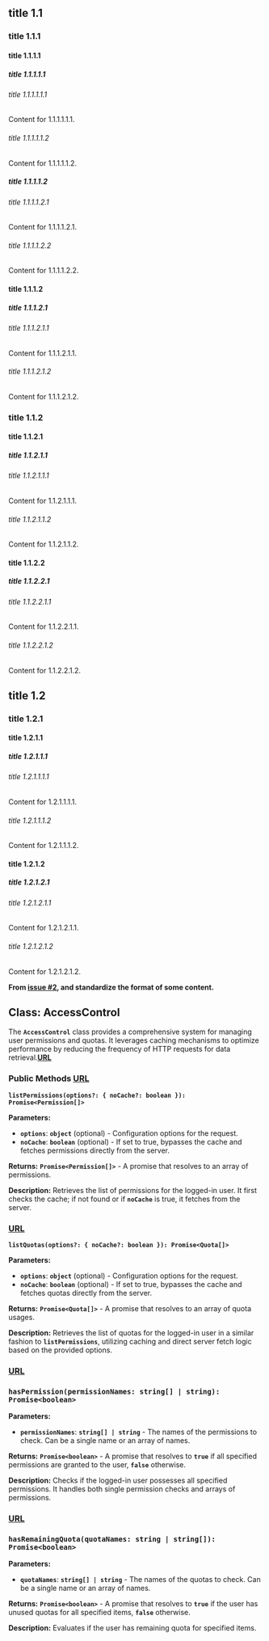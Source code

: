 ## title 1.1

### title 1.1.1

#### title 1.1.1.1

##### title 1.1.1.1.1

###### title 1.1.1.1.1.1

Content for 1.1.1.1.1.1.

###### title 1.1.1.1.1.2

Content for 1.1.1.1.1.2.

##### title 1.1.1.1.2

###### title 1.1.1.1.2.1

Content for 1.1.1.1.2.1.

###### title 1.1.1.1.2.2

Content for 1.1.1.1.2.2.

#### title 1.1.1.2

##### title 1.1.1.2.1

###### title 1.1.1.2.1.1

Content for 1.1.1.2.1.1.

###### title 1.1.1.2.1.2

Content for 1.1.1.2.1.2.

### title 1.1.2

#### title 1.1.2.1

##### title 1.1.2.1.1

###### title 1.1.2.1.1.1

Content for 1.1.2.1.1.1.

###### title 1.1.2.1.1.2

Content for 1.1.2.1.1.2.

#### title 1.1.2.2

##### title 1.1.2.2.1

###### title 1.1.2.2.1.1

Content for 1.1.2.2.1.1.

###### title 1.1.2.2.1.2

Content for 1.1.2.2.1.2.

## title 1.2

### title 1.2.1

#### title 1.2.1.1

##### title 1.2.1.1.1

###### title 1.2.1.1.1.1

Content for 1.2.1.1.1.1.

###### title 1.2.1.1.1.2

Content for 1.2.1.1.1.2.

#### title 1.2.1.2

##### title 1.2.1.2.1

###### title 1.2.1.2.1.1

Content for 1.2.1.2.1.1.

###### title 1.2.1.2.1.2

Content for 1.2.1.2.1.2.

**From [issue #2](https://github.com/zhangyu1818/react-markdown-toc/issues/2), and standardize the format of some content.**

## **Class: AccessControl**

The **`AccessControl`** class provides a comprehensive system for managing user permissions and quotas. It leverages caching mechanisms to optimize performance by reducing the frequency of HTTP requests for data retrieval.**[URL​](https://docs.kobble.io/libraries/fullstack-sdk/next/references/classes/access-control#public-methods)**

### **Public Methods [URL​](https://docs.kobble.io/libraries/fullstack-sdk/next/references/classes/access-control#listpermissions-options-nocache-boolean-promise-permission)**

**`listPermissions(options?: { noCache?: boolean }): Promise<Permission[]>`**

**Parameters:**

- **`options`**: **`object`** (optional) - Configuration options for the request.
- **`noCache`**: **`boolean`** (optional) - If set to true, bypasses the cache and fetches permissions directly from the server.

**Returns:** **`Promise<Permission[]>`** - A promise that resolves to an array of permissions.

**Description:** Retrieves the list of permissions for the logged-in user. It first checks the cache; if not found or if **`noCache`** is true, it fetches from the server.

### **[URL​](https://docs.kobble.io/libraries/fullstack-sdk/next/references/classes/access-control#listquotas-options-nocache-boolean-promise-quota)**

**`listQuotas(options?: { noCache?: boolean }): Promise<Quota[]>`**

**Parameters:**

- **`options`**: **`object`** (optional) - Configuration options for the request.
- **`noCache`**: **`boolean`** (optional) - If set to true, bypasses the cache and fetches quotas directly from the server.

**Returns:** **`Promise<Quota[]>`** - A promise that resolves to an array of quota usages.

**Description:** Retrieves the list of quotas for the logged-in user in a similar fashion to **`listPermissions`**, utilizing caching and direct server fetch logic based on the provided options.

### **[URL​](https://docs.kobble.io/libraries/fullstack-sdk/next/references/classes/access-control#haspermission-permissionnames-string-string-promise-boolean)**

### **`hasPermission(permissionNames: string[] | string): Promise<boolean>`**

**Parameters:**

- **`permissionNames`**: **`string[] | string`** - The names of the permissions to check. Can be a single name or an array of names.

**Returns:** **`Promise<boolean>`** - A promise that resolves to **`true`** if all specified permissions are granted to the user, **`false`** otherwise.

**Description:** Checks if the logged-in user possesses all specified permissions. It handles both single permission checks and arrays of permissions.

### **[URL​](https://docs.kobble.io/libraries/fullstack-sdk/next/references/classes/access-control#hasremainingquota-quotanames-string-string-promise-boolean)**

### **`hasRemainingQuota(quotaNames: string | string[]): Promise<boolean>`**

**Parameters:**

- **`quotaNames`**: **`string[] | string`** - The names of the quotas to check. Can be a single name or an array of names.

**Returns:** **`Promise<boolean>`** - A promise that resolves to **`true`** if the user has unused quotas for all specified items, **`false`** otherwise.

**Description:** Evaluates if the user has remaining quota for specified items.
